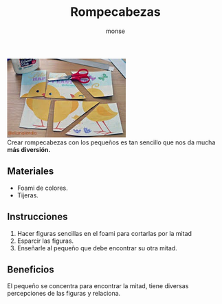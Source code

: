 ﻿---
layout: post
title:  "Rompecabezas"
tags: [espacial]
categories: [bebes, actividad]
author: monse
image: /assets/posts/2020-06-05-rompecabezas.jpeg
hidden: true
---
![Actividad de rompecabezas](/assets/posts/2020-06-05-rompecabezas.jpeg)<br/>
Crear rompecabezas con los pequeños es tan sencillo que nos da mucha **más diversión.**

## Materiales 
- Foami de colores.
- Tijeras.

## Instrucciones 
1. Hacer figuras sencillas en el foami para cortarlas por la mitad
2. Esparcir las figuras.
3. Enseñarle al pequeño que debe encontrar su otra mitad.

## Beneficios
El pequeño se concentra para encontrar la mitad, tiene diversas percepciones de las figuras y relaciona.
